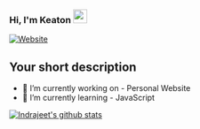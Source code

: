 ### Hi, I'm Keaton <img src="https://media.giphy.com/media/hvRJCLFzcasrR4ia7z/giphy.gif" width="25px">
[![Website](https://img.shields.io/badge/WIP-Home-green?style=flat-square)](https://google.com)

## Your short description
- 🔭 I’m currently working on - Personal Website
- 🌱 I’m currently learning - JavaScript

<!-- ❔❔❔❔ means username in below README.md -->
<!-- Also feel free to update second URL to any URL -->
[![Indrajeet's github stats](https://github-readme-stats.vercel.app/api?username=Exaby&count_private=true&include_all_commits=true&theme=radical)](https://google.com)
